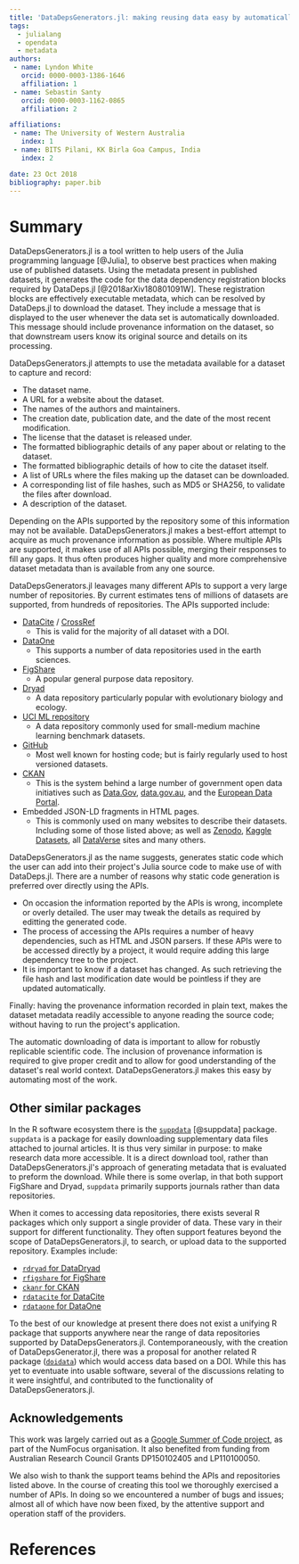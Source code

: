 ```yaml
---
title: 'DataDepsGenerators.jl: making reusing data easy by automatically generating DataDeps.jl registration code'
tags:
  - julialang
  - opendata
  - metadata
authors:
 - name: Lyndon White
   orcid: 0000-0003-1386-1646
   affiliation: 1
 - name: Sebastin Santy
   orcid: 0000-0003-1162-0865
   affiliation: 2

affiliations:
 - name: The University of Western Australia
   index: 1
 - name: BITS Pilani, KK Birla Goa Campus, India
   index: 2

date: 23 Oct 2018
bibliography: paper.bib
---
```


# Summary

DataDepsGenerators.jl is a tool written to help users of the Julia programming language [@Julia],
to observe best practices when making use of published datasets.
Using the metadata present in published datasets, it generates the code for the data dependency registration blocks required by DataDeps.jl [@2018arXiv180801091W].
These registration blocks are effectively executable metadata,
which can be resolved by DataDeps.jl to download the dataset.
They include a message that is displayed to the user whenever the data set is automatically downloaded.
This message should include provenance information on the dataset,
so that downstream users know its original source and details on its processing.

DataDepsGenerators.jl attempts to use the metadata available for a dataset to capture and record:

 - The dataset name.
 - A URL for a website about the dataset.
 - The names of the authors and maintainers.
 - The creation date, publication date, and the date of the most recent modification.
 - The license that the dataset is released under.
 - The formatted bibliographic details of any paper about or relating to the dataset.
 - The formatted bibliographic details of how to cite the dataset itself.
 - A list of URLs where the files making up the dataset can be downloaded.
 - A corresponding list of file hashes, such as MD5 or SHA256, to validate the files after download.
 - A description of the dataset.

Depending on the APIs supported by the repository some of this information may not be available.
DataDepsGenerators.jl makes a best-effort attempt to acquire as much provenance information as possible.
Where multiple APIs are supported, it makes use of all APIs possible, merging their responses to fill any gaps.
It thus often produces higher quality and more comprehensive dataset metadata than is available from any one source.

DataDepsGenerators.jl leavages many different APIs to support a very large number of repositories.
By current estimates tens of millions of datasets are supported, from hundreds of repositories.
The APIs supported include:

 - [DataCite](https://datacite.org/) / [CrossRef](https://www.crossref.org/)
    - This is valid for the majority of all dataset with a DOI.
 - [DataOne](https://www.dataone.org/)
    - This supports a number of data repositories used in the earth sciences.
 - [FigShare](http://figshare.com/)
    - A popular general purpose data repository.
 - [Dryad](http://datadryad.org/)
    - A data repository particularly popular with evolutionary biology and ecology.
 - [UCI ML repository](https://archive.ics.uci.edu/ml/)
    - A data repository commonly used for small-medium machine learning benchmark datasets.
 - [GitHub](https://github.com)
    - Most well known for hosting code; but is fairly regularly used to host versioned datasets.
 - [CKAN](http://ckan.org/)
    - This is the system behind a large number of government open data initiatives such as [Data.Gov](https://data.gov), [data.gov.au](https://data.gov.au/), and the [European Data Portal](https://www.europeandataportal.eu/).
 - Embedded JSON-LD fragments in HTML pages.
    - This is commonly used on many websites to describe their datasets. Including some of those listed above; as well as [Zenodo](https://zenodo.org/), [Kaggle Datasets](https://www.kaggle.com/datasets), all [DataVerse](https://dataverse.org/) sites and many others.


DataDepsGenerators.jl as the name suggests, generates static code which the user can add into their project's Julia source code to make use of with DataDeps.jl.
There are a number of reasons why static code generation is preferred over directly using the APIs.

 - On occasion the information reported by the APIs is wrong, incomplete or overly detailed. The user may tweak the details as required by  editting the generated code.
 - The process of accessing the APIs requires a number of heavy dependencies, such as HTML and JSON parsers. If these APIs were to be accessed directly by a project, it would require adding this large dependency tree to the project.
 - It is important to know if a dataset has changed. As such retrieving the file hash and last modification date would be pointless if they are updated automatically.
 
Finally: having the provenance information recorded in plain text, makes the dataset metadata readily accessible to anyone reading the source code; without having to run the project's application.



The automatic downloading of data is important to allow for robustly replicable scientific code.
The inclusion of provenance information is required to give proper credit and to allow for good understanding of the dataset's real world context.
DataDepsGenerators.jl makes this easy by automating most of the work.


## Other similar packages
In the R software ecosystem  there is the [`suppdata`](https://github.com/ropensci/suppdata) [@suppdata] package.
`suppdata` is a package for easily downloading supplementary data files attached to journal articles.
It is thus very similar in purpose: to make research data more accessible.
It is a direct download tool, rather than DataDepsGenerators.jl's approach of generating metadata that is evaluated to preform the download.
While there is some overlap, in that both support FigShare and Dryad,
`suppdata` primarily supports journals rather than data repositories.

When it comes to accessing data repositories, there exists several R packages which only support a single provider of data.
These vary in their support for different functionality.
They often support features beyond the scope of DataDepsGenerators.jl, to search, or upload data to the supported repository.
Examples include:

 - [`rdryad` for DataDryad](https://github.com/ropensci/rdryad)
 - [`rfigshare` for FigShare](https://github.com/ropensci/rfigshare)
 - [`ckanr` for CKAN](https://github.com/ropensci/ckanr)
 - [`rdatacite` for DataCite](https://github.com/ropensci/rdatacite)
 - [`rdataone` for DataOne](https://github.com/DataONEorg/rdataone)

To the best of our knowledge at present there does not exist a unifying R package that supports anywhere near the range of data repositories supported by DataDepsGenerators.jl.
Contemporaneously, with the creation of DataDepsGenerator.jl,
there was a proposal for another related R package ([`doidata`](https://github.com/ropenscilabs/doidata)) which would access data based on a DOI.
While this has yet to eventuate into usable software, several of the discussions relating to it were insightful,
and contributed to the functionality of DataDepsGenerators.jl.


## Acknowledgements
 
This work was largely carried out as a [Google Summer of Code project](https://medium.com/@sebastinsanty/google-summer-of-code-2018-julia-computing-report-8d3f553d7050), as part of the NumFocus organisation.
It also benefited from funding from Australian Research Council Grants DP150102405 and LP110100050.

We also wish to thank the support teams behind the APIs and repositories listed above.
In the course of creating this tool we thoroughly exercised a number of APIs.
In doing so we encountered a number of bugs and issues; almost all of which have now been fixed,
by the attentive support and operation staff of the providers.


# References
